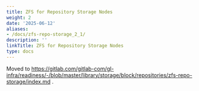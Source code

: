```yaml
---
title: ZFS for Repository Storage Nodes
weight: 2
date: '2025-06-12'
aliases:
- /docs/zfs-repo-storage_2_1/
description: ''
linkTitle: ZFS for Repository Storage Nodes
type: docs
---
```


Moved to https://gitlab.com/gitlab-com/gl-infra/readiness/-/blob/master/library/storage/block/repositories/zfs-repo-storage/index.md .
